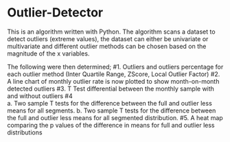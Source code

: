 # Outlier-Detector
This is an algorithm written with Python. The algorithm scans a dataset to detect outliers (extreme values), the dataset can either be univariate or multivariate and different outlier methods can be chosen based on the magnitude of the x variables. 

The following were then determined;
#1. Outliers and outliers percentage for each outlier method (Inter Quartile Range, ZScore, Local Outlier Factor)
#2. A line chart of monthly outlier rate is now plotted to show month-on-month detected outliers
#3. T Test differential between the monthly sample with and without outliers 
#4  
  a. Two sample T tests for the difference between the full and outlier less means for all segments.
  b. Two sample T tests for the difference between the full and outlier less means for all segmented distribution.
#5. A heat map comparing the p values of the difference in means for full and outlier less distributions

